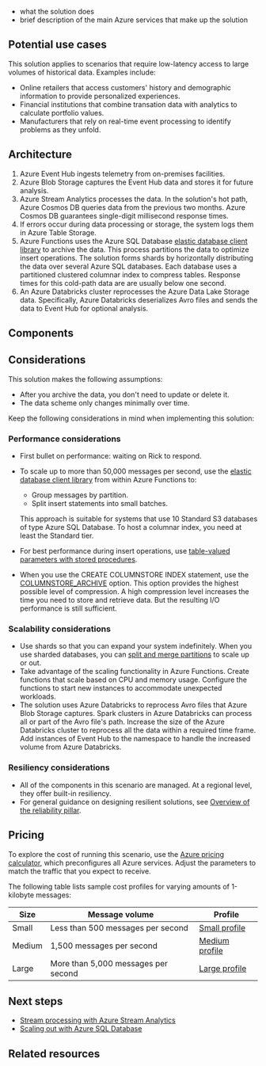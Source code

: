 - what the solution does
- brief description of the main Azure services that make up the solution



## Potential use cases

This solution applies to scenarios that require low-latency access to large volumes of historical data. Examples include:

- Online retailers that access customers' history and demographic information to provide personalized experiences.
- Financial institutions that combine transation data with analytics to calculate portfolio values.
- Manufacturers that rely on real-time event processing to identify problems as they unfold.


## Architecture

1. Azure Event Hub ingests telemetry from on-premises facilities.
1. Azure Blob Storage captures the Event Hub data and stores it for future analysis.
1. Azure Stream Analytics processes the data. In the solution's hot path, Azure Cosmos DB queries data from the previous two months. Azure Cosmos DB guarantees single-digit millisecond response times.
1. If errors occur during data processing or storage, the system logs them in Azure Table Storage.
1. Azure Functions uses the Azure SQL Database [elastic database client library][Building scalable cloud databases] to archive the data. This process partitions the data to optimize insert operations. The solution forms shards by horizontally distributing the data over several Azure SQL databases. Each database uses a partitioned clustered columnar index to compress tables. Response times for this cold-path data are are usually below one second.
1. An Azure Databricks cluster reprocesses the Azure Data Lake Storage data. Specifically, Azure Databricks deserializes Avro files and sends the data to Event Hub for optional analysis.

## Components



## Considerations

This solution makes the following assumptions:

- After you archive the data, you don't need to update or delete it.
- The data scheme only changes minimally over time.

Keep the following considerations in mind when implementing this solution:

### Performance considerations

- First bullet on performance: waiting on Rick to respond.
- To scale up to more than 50,000 messages per second, use the [elastic database client library][Building scalable cloud databases] from within Azure Functions to:

  - Group messages by partition.
  - Split insert statements into small batches.

  This approach is suitable for systems that use 10 Standard S3 databases of type Azure SQL Database. To host a columnar index, you need at least the Standard tier.

- For best performance during insert operations, use [table-valued parameters with stored procedures][Use Table-Valued Parameters (Database Engine)].
- When you use the CREATE COLUMNSTORE INDEX statement, use the [COLUMNSTORE_ARCHIVE][CREATE COLUMNSTORE INDEX - DATA_COMPRESSION option] option. This option provides the highest possible level of compression. A high compression level increases the time you need to store and retrieve data. But the resulting I/O performance is still sufficient.

### Scalability considerations

- Use shards so that you can expand your system indefinitely. When you use sharded databases, you can [split and merge partitions][Deploy a split-merge service to move data between sharded databases] to scale up or out.
- Take advantage of the scaling functionality in Azure Functions. Create functions that scale based on CPU and memory usage. Configure the functions to start new instances to accommodate unexpected workloads.
- The solution uses Azure Databricks to reprocess Avro files that Azure Blob Storage captures. Spark clusters in Azure Databricks can process all or part of the Avro file's path. Increase the size of the Azure Databricks cluster to reprocess all the data within a required time frame. Add instances of Event Hub to the namespace to handle the increased volume from Azure Databricks.

### Resiliency considerations

- All of the components in this scenario are managed. At a regional level, they offer built-in resiliency.
- For general guidance on designing resilient solutions, see [Overview of the reliability pillar][Overview of the reliability pillar].

## Pricing

To explore the cost of running this scenario, use the [Azure pricing calculator][Azure pricing calculator], which preconfigures all Azure services. Adjust the parameters to match the traffic that you expect to receive.

The following table lists sample cost profiles for varying amounts of 1-kilobyte messages:

|Size | Message volume | Profile |
|---|---|---|
| Small | Less than 500 messages per second | [Small profile][Small cost profile] |
| Medium | 1,500 messages per second | [Medium profile][Medium cost profile] |
| Large | More than 5,000 messages per second | [Large profile][Large cost profile] |

## Next steps

- [Stream processing with Azure Stream Analytics][Stream processing with Azure Stream Analytics]
- [Scaling out with Azure SQL Database][Scaling out with Azure SQL Database]

## Related resources







[Azure pricing calculator]: https://azure.microsoft.com/en-us/pricing/calculator/
[Building scalable cloud databases]: https://docs.microsoft.com/en-us/azure/azure-sql/database/elastic-database-client-library#client-capabilities
[CREATE COLUMNSTORE INDEX - DATA_COMPRESSION option]: https://docs.microsoft.com/en-us/sql/t-sql/statements/create-columnstore-index-transact-sql?view=sql-server-ver15#data_compression--columnstore--columnstore_archive
[Deploy a split-merge service to move data between sharded databases]: https://docs.microsoft.com/en-us/azure/azure-sql/database/elastic-scale-configure-deploy-split-and-merge
[Large cost profile]: https://azure.com/e/0d1106de9a5e428a83bcdcb4440e0ea4
[Medium cost profile]: https://azure.com/e/1fafd04b0a3f4896873550e16eef19ab
[Overview of the reliability pillar]: https://docs.microsoft.com/en-us/azure/architecture/framework/resiliency/overview
[Scaling out with Azure SQL Database]: https://docs.microsoft.com/en-us/azure/azure-sql/database/elastic-scale-introduction
[Small cost profile]: https://azure.com/e/48812c1a50dd4415a005d8c9bc620a30
[Stream processing with Azure Stream Analytics]: https://docs.microsoft.com/en-us/azure/architecture/reference-architectures/data/stream-processing-stream-analytics
[Use Table-Valued Parameters (Database Engine)]: https://docs.microsoft.com/en-us/sql/relational-databases/tables/use-table-valued-parameters-database-engine?view=sql-server-ver15#Benefits
